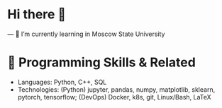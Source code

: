 # Hi there 👋
— 🌱 I’m currently learning in Moscow State University

# 🔭 Programming Skills & Related
* Languages: Python, C++, SQL
* Technologies: 
(Python) jupyter, pandas, numpy, matplotlib, sklearn, pytorch, tensorflow;
(DevOps) Docker, k8s, git, Linux/Bash, LaTeX


<!--
**pikachoostark/pikachoostark** is a ✨ _special_ ✨ repository because its `README.md` (this file) appears on your GitHub profile.

Here are some ideas to get you started:

- 🔭 I’m currently working on ...

- 👯 I’m looking to collaborate on ...
- 🤔 I’m looking for help with ...
- 💬 Ask me about ...
- 📫 How to reach me: ...
- 😄 Pronouns: ...
- ⚡ Fun fact: ...
-->
